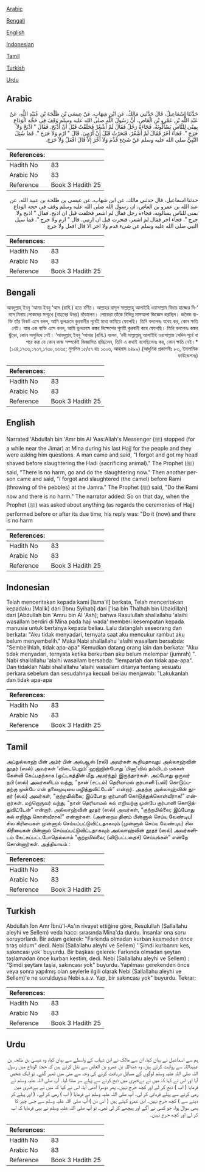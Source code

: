 [Arabic](#arabic)

[Bengali](#bengali)

[English](#english)

[Indonesian](#indonesian)

[Tamil](#tamil)

[Turkish](#turkish)

[Urdu](#urdu)

## Arabic


<div dir="rtl" lang="ar" style={{fontSize:'larger',backgroundColor:'#f8f9fa',padding:20}}>
حَدَّثَنَا إِسْمَاعِيلُ، قَالَ حَدَّثَنِي مَالِكٌ، عَنِ ابْنِ شِهَابٍ، عَنْ عِيسَى بْنِ طَلْحَةَ بْنِ عُبَيْدِ اللَّهِ، عَنْ عَبْدِ اللَّهِ بْنِ عَمْرِو بْنِ الْعَاصِ، أَنَّ رَسُولَ اللَّهِ صلى الله عليه وسلم وَقَفَ فِي حَجَّةِ الْوَدَاعِ بِمِنًى لِلنَّاسِ يَسْأَلُونَهُ، فَجَاءَهُ رَجُلٌ فَقَالَ لَمْ أَشْعُرْ فَحَلَقْتُ قَبْلَ أَنْ أَذْبَحَ‏.‏ فَقَالَ ‏"‏ اذْبَحْ وَلاَ حَرَجَ ‏"‏‏.‏ فَجَاءَ آخَرُ فَقَالَ لَمْ أَشْعُرْ، فَنَحَرْتُ قَبْلَ أَنْ أَرْمِيَ‏.‏ قَالَ ‏"‏ ارْمِ وَلاَ حَرَجَ ‏"‏‏.‏ فَمَا سُئِلَ النَّبِيُّ صلى الله عليه وسلم عَنْ شَىْءٍ قُدِّمَ وَلاَ أُخِّرَ إِلاَّ قَالَ افْعَلْ وَلاَ حَرَجَ‏.‏
</div>
<div style={{backgroundColor:'#f8f9fa',padding:20, marginBottom: 10}}><table> <thead> <tr> <th>References:</th> <th></th> </tr> </thead> <tbody><tr><td>Hadith No</td><td>83</td></tr><tr><td>Arabic No</td><td>83</td></tr><tr><td>Reference</td><td>Book 3 Hadith 25</td></tr></tbody></table></div>


<div dir="rtl" lang="ar" style={{fontSize:'larger',backgroundColor:'#f8f9fa',padding:20}}>
حدثنا اسماعيل، قال حدثني مالك، عن ابن شهاب، عن عيسى بن طلحة بن عبيد الله، عن عبد الله بن عمرو بن العاص، ان رسول الله صلى الله عليه وسلم وقف في حجة الوداع بمنى للناس يسالونه، فجاءه رجل فقال لم اشعر فحلقت قبل ان اذبح. فقال " اذبح ولا حرج ". فجاء اخر فقال لم اشعر، فنحرت قبل ان ارمي. قال " ارم ولا حرج ". فما سيل النبي صلى الله عليه وسلم عن شىء قدم ولا اخر الا قال افعل ولا حرج
</div>
<div style={{backgroundColor:'#f8f9fa',padding:20, marginBottom: 10}}><table> <thead> <tr> <th>References:</th> <th></th> </tr> </thead> <tbody><tr><td>Hadith No</td><td>83</td></tr><tr><td>Arabic No</td><td>83</td></tr><tr><td>Reference</td><td>Book 3 Hadith 25</td></tr></tbody></table></div>

## Bengali


<div dir="rtl" lang="bn" style={{fontSize:'larger',backgroundColor:'#f8f9fa',padding:20}}>
‘আবদুল্লাহ্ ইবনু ‘আমর ইবনু ‘আস (রাযি.) হতে বর্ণিত। আল্লাহর রাসূল সাল্লাল্লাহু আলাইহি ওয়াসাল্লাম বিদায় হাজ্জের দিবসে মিনায় লোকদের সম্মুখে (বাহনের উপর) দাঁড়ালেন। লোকেরা তাঁকে বিভিন্ন মাসআলা জিজ্ঞেস করছিল। জনৈক ব্যক্তি তাঁর নিকট এসে বলল, আমি ভুলক্রমে কুরবানীর পূর্বেই মাথা কামিয়ে ফেলেছি। তিনি বললেনঃ যবেহ কর, কোন ক্ষতি নেই। আর এক ব্যক্তি এসে বলল, আমি ভুলক্রমে কঙ্কর নিক্ষেপের পূর্বেই কুরবানী করে ফেলেছি। তিনি বললেনঃ কঙ্কর ছুঁড়ো, কোন অসুবিধে নেই। ‘আবদুল্লাহ্ ইবনু ‘আমার (রাযি.) বলেন, ‘নবী সাল্লাল্লাহু আলাইহি ওয়াসাল্লাম সেদিন পূর্বে বা পরে করা যে কোন কাজ সম্পর্কেই জিজ্ঞাসিত হচ্ছিলেন, তিনি এ কথাই বলেছিলেনঃ কর, কোন ক্ষতি নেই।* (১২৪,১৭৩৬,১৭৩৭,১৭৩৮,৬৬৬৫; মুসলিম ১৫/৫৭ হাঃ ১৩০৬, আহমাদ ৬৪৯৯) (আধুনিক প্রকাশনীঃ ৮৩, ইসলামিক ফাউন্ডেশনঃ)
</div>
<div style={{backgroundColor:'#f8f9fa',padding:20, marginBottom: 10}}><table> <thead> <tr> <th>References:</th> <th></th> </tr> </thead> <tbody><tr><td>Hadith No</td><td>83</td></tr><tr><td>Arabic No</td><td>83</td></tr><tr><td>Reference</td><td>Book 3 Hadith 25</td></tr></tbody></table></div>

## English


<div dir="ltr" lang="en" style={{fontSize:'larger',backgroundColor:'#f8f9fa',padding:20}}>
Narrated 'Abdullah bin 'Amr bin Al 'Aas:Allah's Messenger (ﷺ) stopped (for a while near the Jimar) at Mina during his last Hajj for the people and they were asking him questions. A man came and said, "I forgot and got my head shaved before slaughtering the Hadi (sacrificing animal)." The Prophet (ﷺ) said, "There is no harm, go and do the slaughtering now." Then another person came and said, "I forgot and slaughtered (the camel) before Rami (throwing of the pebbles) at the Jamra." The Prophet (ﷺ) said, "Do the Rami now and there is no harm." The narrator added: So on that day, when the Prophet (ﷺ) was asked about anything (as regards the ceremonies of Hajj) performed before or after its due time, his reply was: "Do it (now) and there is no harm
</div>
<div style={{backgroundColor:'#f8f9fa',padding:20, marginBottom: 10}}><table> <thead> <tr> <th>References:</th> <th></th> </tr> </thead> <tbody><tr><td>Hadith No</td><td>83</td></tr><tr><td>Arabic No</td><td>83</td></tr><tr><td>Reference</td><td>Book 3 Hadith 25</td></tr></tbody></table></div>

## Indonesian


<div dir="ltr" lang="id" style={{fontSize:'larger',backgroundColor:'#f8f9fa',padding:20}}>
Telah menceritakan kepada kami [Isma'il] berkata, Telah menceritakan kepadaku [Malik] dari [Ibnu Syihab] dari ['Isa bin Thalhah bin Ubaidillah] dari [Abdullah bin 'Amru bin Al 'Ash]; bahwa Rasulullah shallallahu 'alaihi wasallam berdiri di Mina pada haji wada' memberi kesempatan kepada manusia untuk bertanya kepada beliau. Lalu datanglah seseorang dan berkata: "Aku tidak menyadari, ternyata saat aku mencukur rambut aku belum menyembelih." Maka Nabi shallallahu 'alaihi wasallam bersabda: "Sembelihlah, tidak apa-apa" Kemudian datang orang lain dan berkata: "Aku tidak menyadari, ternyata ketika berkurban aku belum melempar (jumrah) ". Nabi shallallahu 'alaihi wasallam bersabda: "lemparlah dan tidak apa-apa". Dan tidaklah Nabi shallallahu 'alaihi wasallam ditanya tentang sesuatu perkara sebelum dan sesudahnya kecuali beliau menjawab: "Lakukanlah dan tidak apa-apa
</div>
<div style={{backgroundColor:'#f8f9fa',padding:20, marginBottom: 10}}><table> <thead> <tr> <th>References:</th> <th></th> </tr> </thead> <tbody><tr><td>Hadith No</td><td>83</td></tr><tr><td>Arabic No</td><td>83</td></tr><tr><td>Reference</td><td>Book 3 Hadith 25</td></tr></tbody></table></div>

## Tamil


<div dir="ltr" lang="ta" style={{fontSize:'larger',backgroundColor:'#f8f9fa',padding:20}}>
அப்துல்லாஹ் பின் அம்ர் பின் அல்ஆஸ் (ரலி) அவர்கள் கூறியதாவது: அல்லாஹ்வின் தூதர் (ஸல்) அவர்கள் ‘விடைபெறும்’ ஹஜ்ஜின்போது ‘மினா’வில் தம்மிடம் மக்கள் கேள்வி கேட்பதற்காக (ஒட்டகத்தின் மீது அமர்ந்து) இருந்தார்கள். அப்போது ஒருவர் நபி (ஸல்) அவர்களிடம் வந்து, “நான் (சட்டம்) தெரியாமல் குர்பானி (பலி) கொடுப்பதற்கு முன்பே என் தலைமுடியை மழித்துவிட்டேன்” என்றார். அதற்கு அல்லாஹ்வின் தூதர் (ஸல்) அவர்கள், “குற்றமில்லை; இப்போது குர்பானி கொடுத்துக்கொள்வீராக!” என்றார்கள். மற்றொருவர் வந்து, “நான் தெரியாமல் கல் எறிவற்கு முன்பே குர்பானி கொடுத்துவிட்டேன்” என்றார். அல்லாஹ்வின் தூதர் (ஸல்) அவர்கள், “குற்றமில்லை; இப்போது கல் எறிந்து கொள்வீராக!” என்றார்கள். (அன்றைய தினம் பின்னால் செய்ய வேண்டிய) சில கிரியைகள் முன்னால் செய்யப்பட்டுவிட்டதாகவும் (முன்னால் செய்ய வேண்டிய) சில கிரியைகள் பின்னால் செய்யப்பட்டுவிட்டதாகவும் அல்லாஹ்வின் தூதர் (ஸல்) அவர்களிடம் கேட்கப்பட்டபோதெல்லாம் “குற்றமில்லை; (விடுபட்டதைச்) செய்யுங்கள்” என்றே சொன்னார்கள். அத்தியாயம் :
</div>
<div style={{backgroundColor:'#f8f9fa',padding:20, marginBottom: 10}}><table> <thead> <tr> <th>References:</th> <th></th> </tr> </thead> <tbody><tr><td>Hadith No</td><td>83</td></tr><tr><td>Arabic No</td><td>83</td></tr><tr><td>Reference</td><td>Book 3 Hadith 25</td></tr></tbody></table></div>

## Turkish


<div dir="ltr" lang="tr" style={{fontSize:'larger',backgroundColor:'#f8f9fa',padding:20}}>
Abdullah İbn Amr İbnü'l-As'ın rivayet ettiğine göre, Resulullah (Sallallahu aleyhi ve Sellem) veda haccı sırasında Mina'da durdu. İnsanlar ona soru soruyorlardı. Bir adam gelerek: "Farkında olmadan kurban kesmeden önce tıraş oldum" dedi. Nebi (Sallallahu aleyhi ve Sellem) ''Şimdi kurbanını kes, sakıncası yok' buyurdu. Bir başkası gelerek: Farkında olmadan şeytan taşlamadan önce kurban kestim, dedi. Nebi (Sallallahu aleyhi ve Sellem) : "Şimdi şeytanı taşla, sakıncası yok" buyurdu. Yapılması gerekenden önce veya sonra yapılmış olan şeylerle ilgili olarak Nebi (Sallallahu aleyhi ve Sellem)'e ne sorulduysa Nebi s.a.v. Yap, bir sakıncası yok" buyurdu. Tekrar:
</div>
<div style={{backgroundColor:'#f8f9fa',padding:20, marginBottom: 10}}><table> <thead> <tr> <th>References:</th> <th></th> </tr> </thead> <tbody><tr><td>Hadith No</td><td>83</td></tr><tr><td>Arabic No</td><td>83</td></tr><tr><td>Reference</td><td>Book 3 Hadith 25</td></tr></tbody></table></div>

## Urdu


<div dir="rtl" lang="ur" style={{fontSize:'larger',backgroundColor:'#f8f9fa',padding:20}}>
ہم سے اسماعیل نے بیان کیا، ان سے مالک نے ابن شہاب کے واسطے سے بیان کیا، وہ عیسیٰ بن طلحہ بن عبیداللہ سے روایت کرتے ہیں، وہ عبداللہ بن عمرو بن العاص سے نقل کرتے ہیں کہ حجۃ الوداع میں رسول اللہ صلی اللہ علیہ وسلم لوگوں کے مسائل دریافت کرنے کی وجہ سے منیٰ میں ٹھہر گئے۔ تو ایک شخص آیا اور اس نے کہا کہ میں نے بےخبری میں ذبح کرنے سے پہلے سر منڈا لیا۔ آپ صلی اللہ علیہ وسلم نے فرمایا ( اب ) ذبح کر لے اور کچھ حرج نہیں۔ پھر دوسرا آدمی آیا، اس نے کہا کہ میں نے بےخبری میں رمی کرنے سے پہلے قربانی کر لی۔ آپ صلی اللہ علیہ وسلم نے فرمایا ( اب ) رمی کر لے۔ ( اور پہلے کر دینے سے ) کچھ حرج نہیں۔ ابن عمرو کہتے ہیں ( اس دن ) آپ صلی اللہ علیہ وسلم سے جس چیز کا بھی سوال ہوا، جو کسی نے آگے اور پیچھے کر لی تھی۔ تو آپ صلی اللہ علیہ وسلم نے یہی فرمایا کہ اب کر لے اور کچھ حرج نہیں۔
</div>
<div style={{backgroundColor:'#f8f9fa',padding:20, marginBottom: 10}}><table> <thead> <tr> <th>References:</th> <th></th> </tr> </thead> <tbody><tr><td>Hadith No</td><td>83</td></tr><tr><td>Arabic No</td><td>83</td></tr><tr><td>Reference</td><td>Book 3 Hadith 25</td></tr></tbody></table></div>